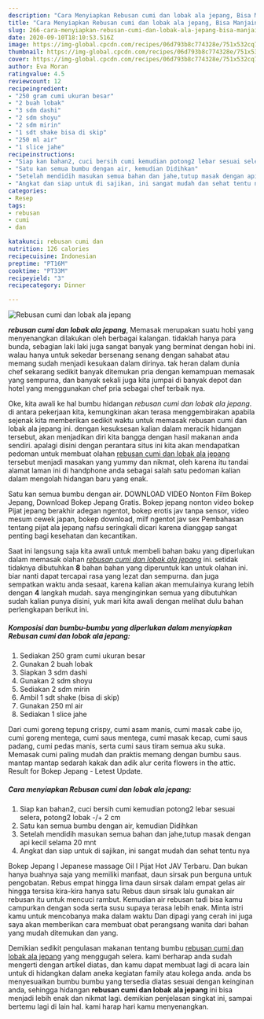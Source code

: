 ```yaml
---
description: "Cara Menyiapkan Rebusan cumi dan lobak ala jepang, Bisa Manjain Lidah"
title: "Cara Menyiapkan Rebusan cumi dan lobak ala jepang, Bisa Manjain Lidah"
slug: 266-cara-menyiapkan-rebusan-cumi-dan-lobak-ala-jepang-bisa-manjain-lidah
date: 2020-09-10T18:10:53.516Z
image: https://img-global.cpcdn.com/recipes/06d793b8c774328e/751x532cq70/rebusan-cumi-dan-lobak-ala-jepang-foto-resep-utama.jpg
thumbnail: https://img-global.cpcdn.com/recipes/06d793b8c774328e/751x532cq70/rebusan-cumi-dan-lobak-ala-jepang-foto-resep-utama.jpg
cover: https://img-global.cpcdn.com/recipes/06d793b8c774328e/751x532cq70/rebusan-cumi-dan-lobak-ala-jepang-foto-resep-utama.jpg
author: Eva Moran
ratingvalue: 4.5
reviewcount: 12
recipeingredient:
- "250 gram cumi ukuran besar"
- "2 buah lobak"
- "3 sdm dashi"
- "2 sdm shoyu"
- "2 sdm mirin"
- "1 sdt shake bisa di skip"
- "250 ml air"
- "1 slice jahe"
recipeinstructions:
- "Siap kan bahan2, cuci bersih cumi kemudian potong2 lebar sesuai selera, potong2 lobak -/+ 2 cm"
- "Satu kan semua bumbu dengan air, kemudian Didihkan"
- "Setelah mendidih masukan semua bahan dan jahe,tutup masak dengan api kecil selama 20 mnt"
- "Angkat dan siap untuk di sajikan, ini sangat mudah dan sehat tentu nya"
categories:
- Resep
tags:
- rebusan
- cumi
- dan

katakunci: rebusan cumi dan 
nutrition: 126 calories
recipecuisine: Indonesian
preptime: "PT16M"
cooktime: "PT33M"
recipeyield: "3"
recipecategory: Dinner

---
```



![Rebusan cumi dan lobak ala jepang](https://img-global.cpcdn.com/recipes/06d793b8c774328e/751x532cq70/rebusan-cumi-dan-lobak-ala-jepang-foto-resep-utama.jpg)

<b><i>rebusan cumi dan lobak ala jepang</i></b>, Memasak merupakan suatu hobi yang menyenangkan dilakukan oleh berbagai kalangan. tidaklah hanya para bunda, sebagian laki laki juga sangat banyak yang berminat dengan hobi ini. walau hanya untuk sekedar bersenang senang dengan sahabat atau memang sudah menjadi kesukaan dalam dirinya. tak heran dalam dunia chef sekarang sedikit banyak ditemukan pria dengan kemampuan memasak yang sempurna, dan banyak sekali juga kita jumpai di banyak depot dan hotel yang menggunakan chef pria sebagai chef terbaik nya.

Oke, kita awali ke hal bumbu hidangan <i>rebusan cumi dan lobak ala jepang</i>. di antara pekerjaan kita, kemungkinan akan terasa menggembirakan apabila sejenak kita memberikan sedikit waktu untuk memasak rebusan cumi dan lobak ala jepang ini. dengan kesuksesan kalian dalam meracik hidangan tersebut, akan menjadikan diri kita bangga dengan hasil makanan anda sendiri. apalagi disini dengan perantara situs ini kita akan mendapatkan pedoman untuk membuat olahan <u>rebusan cumi dan lobak ala jepang</u> tersebut menjadi masakan yang yummy dan nikmat, oleh karena itu tandai alamat laman ini di handphone anda sebagai salah satu pedoman kalian dalam mengolah hidangan baru yang enak.

Satu kan semua bumbu dengan air. DOWNLOAD VIDEO Nonton Film Bokep Jepang, Download Bokep Jepang Gratis. Bokep jepang nonton video bokep Pijat jepang berakhir adegan ngentot, bokep erotis jav tanpa sensor, video mesum cewek japan, bokep download, milf ngentot jav sex Pembahasan tentang pijat ala jepang nafsu seringkali dicari karena dianggap sangat penting bagi kesehatan dan kecantikan.


Saat ini langsung saja kita awali untuk membeli bahan baku yang diperlukan dalam memasak olahan <u><i>rebusan cumi dan lobak ala jepang</i></u> ini. setidak tidaknya dibutuhkan <b>8</b> bahan bahan yang diperuntuk kan untuk olahan ini. biar nanti dapat tercapai rasa yang lezat dan sempurna. dan juga sempatkan waktu anda sesaat, karena kalian akan memulainya kurang lebih dengan <b>4</b> langkah mudah. saya menginginkan semua yang dibutuhkan sudah kalian punya disini, yuk mari kita awali dengan melihat dulu bahan perlengkapan berikut ini.

<!--inarticleads1-->

##### Komposisi dan bumbu-bumbu yang diperlukan dalam menyiapkan Rebusan cumi dan lobak ala jepang:

1. Sediakan 250 gram cumi ukuran besar
1. Gunakan 2 buah lobak
1. Siapkan 3 sdm dashi
1. Gunakan 2 sdm shoyu
1. Sediakan 2 sdm mirin
1. Ambil 1 sdt shake (bisa di skip)
1. Gunakan 250 ml air
1. Sediakan 1 slice jahe


Dari cumi goreng tepung crispy, cumi asam manis, cumi masak cabe ijo, cumi goreng mentega, cumi saus mentega, cumi masak kecap, cumi saus padang, cumi pedas manis, serta cumi saus tiram semua aku suka. Memasak cumi paling mudah dan praktis memang dengan bumbu saus. mantap mantap sedarah kakak dan adik alur cerita flowers in the attic. Result for Bokep Jepang - Letest Update. 

<!--inarticleads2-->

##### Cara menyiapkan Rebusan cumi dan lobak ala jepang:

1. Siap kan bahan2, cuci bersih cumi kemudian potong2 lebar sesuai selera, potong2 lobak -/+ 2 cm
1. Satu kan semua bumbu dengan air, kemudian Didihkan
1. Setelah mendidih masukan semua bahan dan jahe,tutup masak dengan api kecil selama 20 mnt
1. Angkat dan siap untuk di sajikan, ini sangat mudah dan sehat tentu nya


Bokep Jepang l Jepanese massage Oil l Pijat Hot JAV Terbaru. Dan bukan hanya buahnya saja yang memiliki manfaat, daun sirsak pun berguna untuk pengobatan. Rebus empat hingga lima daun sirsak dalam empat gelas air hingga tersisa kira-kira hanya satu Rebus daun sirsak lalu gunakan air rebusan itu untuk mencuci rambut. Kemudian air rebusan tadi bisa kamu campurkan dengan soda serta susu supaya terasa lebih enak. Minta istri kamu untuk mencobanya maka dalam waktu Dan dipagi yang cerah ini juga saya akan memberikan cara membuat obat perangsang wanita dari bahan yang mudah ditemukan dan yang. 

Demikian sedikit pengulasan makanan tentang bumbu <u>rebusan cumi dan lobak ala jepang</u> yang menggugah selera. kami berharap anda sudah mengerti dengan artikel diatas, dan kamu dapat membuat lagi di acara lain untuk di hidangkan dalam aneka kegiatan family atau kolega anda. anda bs menyesuaikan bumbu bumbu yang tersedia diatas sesuai dengan keinginan anda, sehingga hidangan <b>rebusan cumi dan lobak ala jepang</b> ini bisa menjadi lebih enak dan nikmat lagi. demikian penjelasan singkat ini, sampai bertemu lagi di lain hal. kami harap hari kamu menyenangkan.
